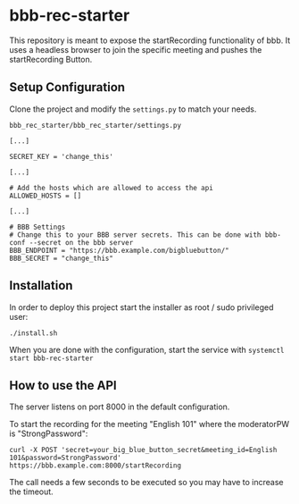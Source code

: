 # bbb-rec-starter
This repository is meant to expose the startRecording functionality of bbb. It uses a headless browser to join the specific meeting and pushes the startRecording Button.

## Setup Configuration

Clone the project and modify the `settings.py` to match your needs.


`bbb_rec_starter/bbb_rec_starter/settings.py`
```
[...]

SECRET_KEY = 'change_this'

[...]

# Add the hosts which are allowed to access the api
ALLOWED_HOSTS = []

[...]

# BBB Settings
# Change this to your BBB server secrets. This can be done with bbb-conf --secret on the bbb server
BBB_ENDPOINT = "https://bbb.example.com/bigbluebutton/"
BBB_SECRET = "change_this"
```

## Installation

In order to deploy this project start the installer as root / sudo privileged user:

```
./install.sh
```
When you are done with the configuration, start the service with `systemctl start bbb-rec-starter`

## How to use the API

The server listens on port 8000 in the default configuration.

To start the recording for the meeting "English 101" where the moderatorPW is "StrongPassword":

`curl -X POST 'secret=your_big_blue_button_secret&meeting_id=English 101&password=StrongPassword' https://bbb.example.com:8000/startRecording`

The call needs a few seconds to be executed so you may have to increase the timeout.
